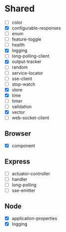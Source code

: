 # Shared

-   [ ] color
-   [x] configurable-responses
-   [ ] enum
-   [ ] feature-toggle
-   [ ] health
-   [x] logging
-   [ ] long-polling-client
-   [x] output-tracker
-   [ ] random
-   [ ] service-locator
-   [ ] sse-client
-   [ ] stop-watch
-   [x] store
-   [x] time
-   [ ] timer
-   [ ] validation
-   [x] vector
-   [ ] web-socket-client

## Browser

-   [x] component

## Express

-   [ ] actuator-controller
-   [ ] handler
-   [ ] long-polling
-   [ ] sse-emitter

## Node

-   [x] application-properties
-   [x] logging
